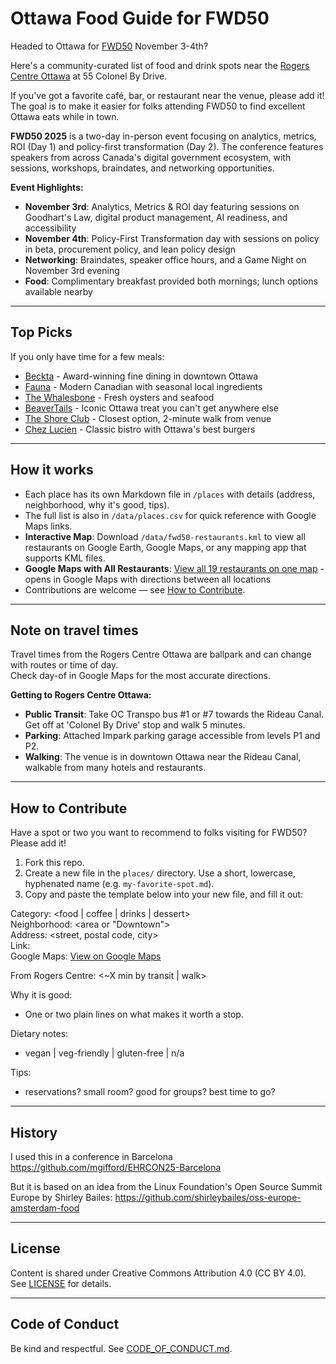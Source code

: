 # Ottawa Food Guide for FWD50

Headed to Ottawa for [FWD50](https://www.fwd50.com/) November 3-4th?  

Here's a community-curated list of food and drink spots near the [Rogers Centre Ottawa](https://maps.google.com/maps/place/55+Colonel+By+Dr,+Ottawa,+ON+K1N+9J2,+Canada) at 55 Colonel By Drive.   

If you've got a favorite café, bar, or restaurant near the venue, please add it! The goal is to make it easier for folks attending FWD50 to find excellent Ottawa eats while in town.  

**FWD50 2025** is a two-day in-person event focusing on analytics, metrics, ROI (Day 1) and policy-first transformation (Day 2). The conference features speakers from across Canada's digital government ecosystem, with sessions, workshops, braindates, and networking opportunities.

**Event Highlights:**
- **November 3rd**: Analytics, Metrics & ROI day featuring sessions on Goodhart's Law, digital product management, AI readiness, and accessibility
- **November 4th**: Policy-First Transformation day with sessions on policy in beta, procurement policy, and lean policy design  
- **Networking**: Braindates, speaker office hours, and a Game Night on November 3rd evening
- **Food**: Complimentary breakfast provided both mornings; lunch options available nearby

---

## Top Picks

If you only have time for a few meals:  

- [Beckta](places/Beckta.md) - Award-winning fine dining in downtown Ottawa
- [Fauna](places/Fauna.md) - Modern Canadian with seasonal local ingredients
- [The Whalesbone](places/The-Whalesbone.md) - Fresh oysters and seafood
- [BeaverTails](places/BeaverTails.md) - Iconic Ottawa treat you can't get anywhere else
- [The Shore Club](places/The-Shore-Club.md) - Closest option, 2-minute walk from venue
- [Chez Lucien](places/Chez-Lucien.md) - Classic bistro with Ottawa's best burgers

---

## How it works
- Each place has its own Markdown file in `/places` with details (address, neighborhood, why it's good, tips).  
- The full list is also in `/data/places.csv` for quick reference with Google Maps links.  
- **Interactive Map**: Download `/data/fwd50-restaurants.kml` to view all restaurants on Google Earth, Google Maps, or any mapping app that supports KML files.
- **Google Maps with All Restaurants**: [View all 19 restaurants on one map](https://www.google.com/maps/dir/55+Colonel+By+Drive,+Ottawa,+ON/150+Nepean+St,+Ottawa,+ON+K2P+0B4/540+Rochester+St,+Ottawa,+ON+K1S+4M2/231+Elgin+St,+Ottawa,+ON+K2P+1L9/250+City+Centre+Ave,+Ottawa,+ON+K1R+6K7/1+ByWard+Market+Square,+Ottawa,+ON+K1N+7A1/18+York+St,+Ottawa,+ON+K1N+5S6/69+George+St,+Ottawa,+ON+K1N+5W2/11+Colonel+By+Dr,+Ottawa,+ON+K1N+9H4/366+Dalhousie+St,+Ottawa,+ON+K1N+7G1/425+Dalhousie+St,+Ottawa,+ON+K1N+6E4/62+Sparks+St,+Ottawa,+ON+K1P+5A8/137+Murray+St,+Ottawa,+ON+K1N+5M5/96+George+St,+Ottawa,+ON+K1N+5W2/74+George+St,+Ottawa,+ON+K1N+5W1/25+George+St,+Ottawa,+ON+K1N+8W5/317+Somerset+St+E,+Ottawa,+ON+K1N+6K2/136+O'Connor+St,+Ottawa,+ON+K2P+2G7/340+Elgin+St,+Ottawa,+ON+K2P+1M6/50+Rideau+St,+Ottawa,+ON+K1N+9J7) - opens in Google Maps with directions between all locations
- Contributions are welcome — see [How to Contribute](#how-to-contribute).  

---

## Note on travel times
Travel times from the Rogers Centre Ottawa are ballpark and can change with routes or time of day.  
Check day-of in Google Maps for the most accurate directions.

**Getting to Rogers Centre Ottawa:**
- **Public Transit**: Take OC Transpo bus #1 or #7 towards the Rideau Canal. Get off at 'Colonel By Drive' stop and walk 5 minutes.
- **Parking**: Attached Impark parking garage accessible from levels P1 and P2.
- **Walking**: The venue is in downtown Ottawa near the Rideau Canal, walkable from many hotels and restaurants.

---

## How to Contribute

Have a spot or two you want to recommend to folks visiting for FWD50? Please add it!

1. Fork this repo.
2. Create a new file in the `places/` directory. Use a short, lowercase, hyphenated name (e.g. `my-favorite-spot.md`).
3. Copy and paste the template below into your new file, and fill it out:

Category: <food | coffee | drinks | dessert>  
Neighborhood: <area or "Downtown">  
Address: <street, postal code, city>  
Link: <official site or Google Maps>  
Google Maps: [View on Google Maps](https://maps.google.com/maps?q=<address>)

From Rogers Centre: <~X min by transit | walk>

Why it is good:  
- One or two plain lines on what makes it worth a stop.  

Dietary notes:  
- vegan | veg-friendly | gluten-free | n/a  

Tips:  
- reservations? small room? good for groups? best time to go?

---

## History

I used this in a conference in Barcelona
https://github.com/mgifford/EHRCON25-Barcelona

But it is based on an idea from the Linux Foundation's Open Source Summit Europe by Shirley Bailes:
https://github.com/shirleybailes/oss-europe-amsterdam-food

---

## License
Content is shared under Creative Commons Attribution 4.0 (CC BY 4.0).  
See [LICENSE](LICENSE) for details.

---

## Code of Conduct
Be kind and respectful. See [CODE_OF_CONDUCT.md](CODE_OF_CONDUCT.md).
